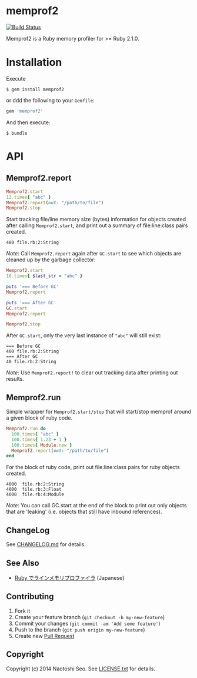 # memprof2

[![Build Status](https://secure.travis-ci.org/sonots/memprof2.png?branch=master)](http://travis-ci.org/sonots/memprof2)

Memprof2 is a Ruby memory profiler for >= Ruby 2.1.0.

# Installation

Execute

```
$ gem install memprof2
```

or ddd the following to your `Gemfile`:

```ruby
gem 'memprof2'
```

And then execute:

```plain
$ bundle
```

# API

## Memprof2.report

```ruby
Memprof2.start
12.times{ "abc" }
Memprof2.report(out: "/path/to/file")
Memprof2.stop
```

Start tracking file/line memory size (bytes) information for objects created after calling `Memprof2.start`, and print out a summary of file:line:class pairs created.

```
480 file.rb:2:String
```

*Note*: Call `Memprof2.report` again after `GC.start` to see which objects are cleaned up by the garbage collector:

```ruby
Memprof2.start
10.times{ $last_str = "abc" }

puts '=== Before GC'
Memprof2.report

puts '=== After GC'
GC.start
Memprof2.report

Memprof2.stop
```

After `GC.start`, only the very last instance of `"abc"` will still exist:

```
=== Before GC
400 file.rb:2:String
=== After GC
40 file.rb:2:String
```

*Note*: Use `Memprof2.report!` to clear out tracking data after printing out results.

## Memprof2.run

Simple wrapper for `Memprof2.start/stop` that will start/stop memprof around a given block of ruby code.

```ruby
Memprof2.run do
  100.times{ "abc" }
  100.times{ 1.23 + 1 }
  100.times{ Module.new }
  Memprof2.report(out: "/path/to/file")
end
```

For the block of ruby code, print out file:line:class pairs for ruby objects created.

```
4000  file.rb:2:String
4000  file.rb:3:Float
4000  file.rb:4:Module
```

*Note*: You can call GC.start at the end of the block to print out only objects that are 'leaking' (i.e. objects that still have inbound references).

## ChangeLog

See [CHANGELOG.md](CHANGELOG.md) for details.

## See Also

* [Ruby でラインメモリプロファイラ](http://qiita.com/sonots/items/c14b3e3ca8e6f7dfb651) (Japanese)

## Contributing

1. Fork it
2. Create your feature branch (`git checkout -b my-new-feature`)
3. Commit your changes (`git commit -am 'Add some feature'`)
4. Push to the branch (`git push origin my-new-feature`)
5. Create new [Pull Request](../../pull/new/master)

## Copyright

Copyright (c) 2014 Naotoshi Seo. See [LICENSE.txt](LICENSE.txt) for details.
